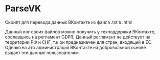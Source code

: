 # ParseVK
Скрипт для перевода данных ВКонтакте из файла .txt в .html

Данный лог своих файлов можно получить у техподдержки ВКонтакте, сославшись на регламент GDPR. Данный регламент не действует на территории РФ и СНГ, т.к он предназначен для стран, входящий в ЕС. Однако на это администрация ВКонтакте на добровольной основе выдает эти данные пользователям.

